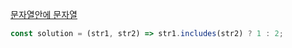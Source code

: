 [문자열안에 문자열](https://school.programmers.co.kr/learn/courses/30/lessons/120908)

```js
const solution = (str1, str2) => str1.includes(str2) ? 1 : 2;
```